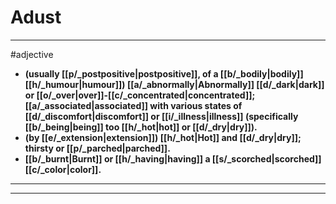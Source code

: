 # Adust
---
#adjective
- **(usually [[p/_postpositive|postpositive]], of a [[b/_bodily|bodily]] [[h/_humour|humour]]) [[a/_abnormally|Abnormally]] [[d/_dark|dark]] or [[o/_over|over]]-[[c/_concentrated|concentrated]]; [[a/_associated|associated]] with various states of [[d/_discomfort|discomfort]] or [[i/_illness|illness]] (specifically [[b/_being|being]] too [[h/_hot|hot]] or [[d/_dry|dry]]).**
- **(by [[e/_extension|extension]]) [[h/_hot|Hot]] and [[d/_dry|dry]]; thirsty or [[p/_parched|parched]].**
- **[[b/_burnt|Burnt]] or [[h/_having|having]] a [[s/_scorched|scorched]] [[c/_color|color]].**
---
---
